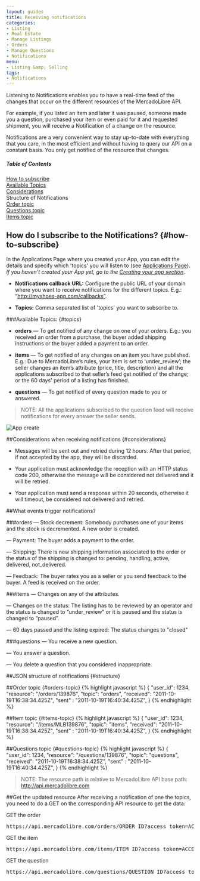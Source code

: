 ```yaml
---
layout: guides
title: Receiving notifications
categories: 
- Listing
- Real Estate
- Manage Listings
- Orders
- Manage Questions
- Notifications
menu: 
- Listing &amp; Selling
tags: 
- Notifications
---
```


Listening to Notifications enables you to have a real-time feed of the changes that occur on the different resources of the MercadoLibre API.

For example, if you listed an item and later it was paused, someone made you a question, purchased your item or even paid for it and requested shipment, you will receive a Notification of a change on the resource.

Notifications are a very convenient way to stay up-to-date with everything that you care, in the most efficient and without having to query our API on a constant basis. You only get notified of the resource that changes.

<div class="contents">
  <h5>Table of Contents</h5>
  <dl>
    <dt><a href="javascript:void(0)" onClick="goToByScroll('how-to-subscribe')">How to subscribe</a></dt>
    <dt><a href="javascript:void(0)" onClick="goToByScroll('topics')">Available Topics</a></dt>
    <dt><a href="javascript:void(0)" onClick="goToByScroll('considerations')">Considerations</a></dt>
    <dt><a href="javascript:void(0)" onClick="goToByScroll('structure')"></a>Structure of Notifications</dt>
    <dt><a href="javascript:void(0)" onClick="goToByScroll('orders-topic')">Order topic</a></dt>
    <dt><a href="javascript:void(0)" onClick="goToByScroll('questions-topic')">Questions topic</a></dt>
    <dt><a href="javascript:void(0)" onClick="goToByScroll('items-topic')">Items topic</a></dt>
  </dl>
</div>

## How do I subscribe to the Notifications? {#how-to-subscribe}

In the Applications Page where you created your App, you can edit the details and specify which 'topics' you will listen to
(see [Applications Page](http://applications.mercadolibre.com)).
_If you haven't created your App yet, go to the [Creating your app section](http://developers.mercadolibre.com/creating-your-own-application/)_.

  - **Notifications callback URL:** Configure the public URL of your domain where you want to receive notifications for the different topics. E.g.: “http://myshoes-app.com/callbacks”.

  - **Topics:** Comma separated list of 'topics' you want to subscribe to.

###Available Topics: {#topics}
- **orders**  — To get notified of any change on one of your orders. E.g.: you received an order from a purchase, the buyer added shipping instructions or the buyer added a payment to an order.

- **items**   — To get notified of any changes on an item you have published. 
	E.g.: Due to MercadoLibre’s rules, your item is set to ‘under_review’; the seller changes an item’s attribute (price, title, description) and all the applications subscribed to that seller’s feed get notified of the change; or the 60 days' period of a listing has finished.

- **questions**   — To get notified of every question made to you or answered.

> NOTE: All the applications subscribed to the question feed will receive notifications for every answer the seller sends.

![App create](/images/application-topics.png)

##Considerations when receiving notifications {#considerations}
* Messages will be sent out and retried during 12 hours. After that period, if not accepted by the app, they will be discarded.

* Your application must acknowledge the reception with an HTTP status code 200, otherwise the message will be considered not delivered and it will be retried.

* Your application must send a response within 20 seconds, otherwise it will timeout, be considered not delivered and retried.


##What events trigger notifications?

###orders
— Stock decrement: Somebody purchases one of your items and the stock is decremented. A new order is created.

— Payment: The buyer adds a payment to the order.

— Shipping: There is new shipping information associated to the order or the status of the shipping is changed to: pending, handling, active, delivered, not_delivered.

— Feedback: The buyer rates you as a seller or you send feedback to the buyer. A feed is received on the order.

###items
— Changes on any of the attributes.

— Changes on the status: The listing has to be reviewed by an operator and the status is changed to “under_review” or it is paused and the status is changed to “paused”.

— 60 days passed and the listing expired: The status changes to "closed"

###questions 
— You receive a new question.

— You answer a question.

— You delete a question that you considered inappropriate.

##JSON structure of notifications {#structure}

##Order topic {#orders-topic}
{% highlight javascript %}
{
  "user_id": 1234,
  "resource": "/orders/139876",
  "topic": "orders",
  "received": "2011-10-19T16:38:34.425Z",
  "sent" : "2011-10-19T16:40:34.425Z",
}
{% endhighlight %}

##Item topic {#items-topic}
{% highlight javascript %}
{
  "user_id": 1234,
  "resource": "/items/MLB139876",
  "topic": "items",
  "received": "2011-10-19T16:38:34.425Z",
  "sent" : "2011-10-19T16:40:34.425Z",
}
{% endhighlight %}

##Questions topic {#questions-topic}
{% highlight javascript %}
{
  "user_id": 1234,
  "resource": "/questions/139876",
  "topic": "questions",
  "received": "2011-10-19T16:38:34.425Z",
  "sent" : "2011-10-19T16:40:34.425Z",
}
{% endhighlight %}

> NOTE: The resource path is relative to MercadoLibre API base path: http://api.mercadolibre.com

##Get the updated resource
After receiving a notification of one the topics, you need to do a GET on the corresponding API resource to get the data:

GET the order

<pre class="terminal">https://api.mercadolibre.com/orders/ORDER_ID?access_token=ACCESS_TOKEN</pre>


GET the item
<pre class="terminal">https://api.mercadolibre.com/items/ITEM_ID?access_token=ACCESS_TOKEN</pre>


GET the question
<pre class="terminal">https://api.mercadolibre.com/questions/QUESTION_ID?access_token=ACCESS_TOKEN</pre>



